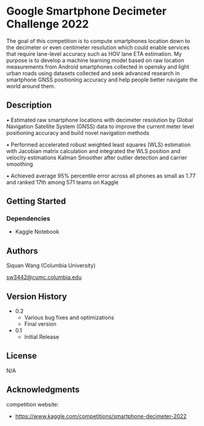 # Google Smartphone Decimeter Challenge 2022

The goal of this competition is to compute smartphones location down to the decimeter or even centimeter resolution which could enable services that require lane-level accuracy such as HOV lane ETA estimation. My purpose is to develop a machine learning model based on raw location measurements from Android smartphones collected in opensky and light urban roads using datasets collected and seek advanced research in smartphone GNSS positioning accuracy and help people better navigate the world around them.

## Description

•	Estimated raw smartphone locations with decimeter resolution by Global Navigation Satellite System (GNSS) data to improve the current meter level positioning accuracy and build novel navigation methods

•	Performed accelerated robust weighted least squares (WLS) estimation with Jacobian matrix calculation and integrated the WLS position and velocity estimations Kalman Smoother after outlier detection and carrier smoothing 

•	Achieved average 95% percentile error across all phones as small as 1.77 and ranked 17th among 571 teams on Kaggle


## Getting Started

### Dependencies

* Kaggle Notebook

## Authors
Siquan Wang (Columbia University)

sw3442@cumc.columbia.edu

## Version History

* 0.2
    * Various bug fixes and optimizations
    * Final version
* 0.1
    * Initial Release 

## License

N/A


## Acknowledgments

competition website:
* https://www.kaggle.com/competitions/smartphone-decimeter-2022

